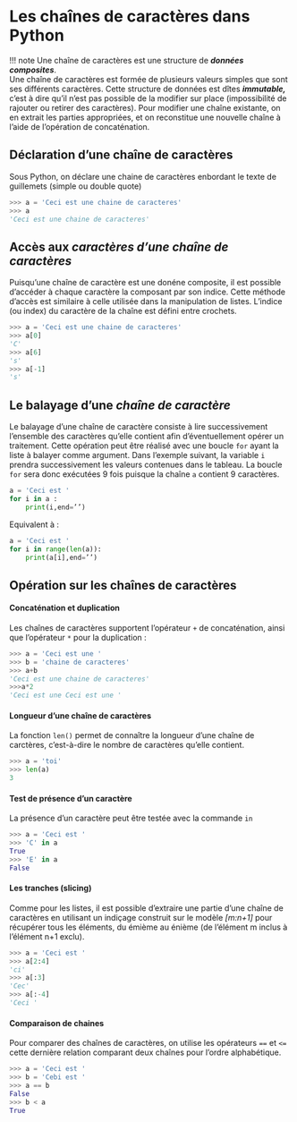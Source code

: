 # Les chaînes de caractères dans Python

!!! note
	Une chaîne de caractères est une structure de ***données composites***.  
	Une chaîne de caractères est formée de plusieurs valeurs simples que sont ses différents caractères. Cette structure de données est dîtes ***immutable,*** c’est à dire qu’il n’est pas possible de la modifier sur place (impossibilité de rajouter ou retirer des caractères). Pour modifier une chaîne existante, on en extrait les parties appropriées, et on reconstitue une nouvelle chaîne à l’aide de l’opération de concaténation.

## Déclaration d’une chaîne de caractères

Sous Python, on déclare une chaine de caractères enbordant le texte de guillemets (simple ou double quote)
```Python
>>> a = 'Ceci est une chaine de caracteres'
>>> a
'Ceci est une chaine de caracteres'
```
## Accès aux *caractères d’une chaîne de caractères*
Puisqu’une chaîne de caractère est une donéne composite, il est possible d’accéder à chaque caractère la composant par son indice. Cette méthode d’accès est similaire à celle utilisée dans la manipulation de listes.
L’indice (ou index) du caractère de la chaîne est défini entre crochets.

```python
>>> a = 'Ceci est une chaine de caracteres'
>>> a[0]
'C'
>>> a[6]
's'
>>> a[-1]
's'
```

## Le balayage d’une *chaîne de caractère*

Le balayage d’une chaîne de caractère consiste à lire successivement l’ensemble des caractères qu’elle contient afin d’éventuellement opérer un traitement. Cette opération peut être réalisé avec une boucle `for` ayant la liste à balayer comme argument. Dans l’exemple suivant, la variable `i` prendra successivement les valeurs contenues dans le tableau.
La boucle `for` sera donc exécutées 9 fois puisque la chaîne `a` contient 9 caractères.
```python
a = 'Ceci est '		
for i in a :		
	print(i,end=’’)
```
Equivalent à :

```python
a = 'Ceci est '			
for i in range(len(a)):	
	print(a[i],end=’’)	
```
## Opération sur les chaînes de caractères

#### Concaténation et duplication
Les chaînes de caractères supportent l’opérateur `+` de  concaténation, ainsi que l’opérateur `*` pour la duplication :

```python
>>> a = 'Ceci est une '	
>>> b = 'chaine de caracteres'		
>>> a+b						
'Ceci est une chaine de caracteres'
>>>a*2						
'Ceci est une Ceci est une '
```		

#### Longueur d’une chaîne de caractères
La fonction `len()` permet de connaître la longueur d’une chaîne de carctères, c’est-à-dire le nombre de caractères qu’elle contient.

```python
>>> a = 'toi'					
>>> len(a)						
3	
```						

#### Test de présence d’un caractère
La présence d’un caractère peut être testée avec la commande `in`
```python
>>> a = 'Ceci est '				
>>> 'C' in a					
True							
>>> 'E' in a					
False
```							

#### Les tranches (slicing)
Comme pour les listes, il est possible d’extraire une partie d’une chaîne de caractères en utilisant un indiçage construit sur le modèle *[m:n+1]* pour récupérer tous les éléments, du émième au énième (de l’élément m inclus à l’élément n+1 exclu).

```python
>>> a = 'Ceci est '				
>>> a[2:4]						
'ci'							
>>> a[:3]						
'Cec'						
>>> a[:-4]						
'Ceci '
```						

#### Comparaison de chaines
Pour comparer des chaînes de caractères, on utilise les opérateurs `==` et `<=` cette dernière relation comparant deux chaînes pour l’ordre alphabétique.

```python
>>> a = 'Ceci est '			
>>> b = 'Cebi est '			
>>> a == b						
False							
>>> b < a						
True
```							


